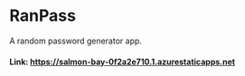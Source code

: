# RanPass
A random password generator app.
#### Link: https://salmon-bay-0f2a2e710.1.azurestaticapps.net
